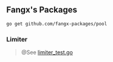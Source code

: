 ## Fangx's Packages

```bash
go get github.com/fangx-packages/pool
```

### Limiter

> @See [limiter_test.go](./limiter_test.go)
